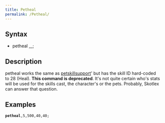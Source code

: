 ```yaml
---
title: Petheal
permalink: /Petheal/
---
```


Syntax
------

-   petheal <level>,<delay>,<percent hp>,<percent sp>;

Description
-----------

petheal works the same as [petskillsupport](/petskillsupport "wikilink")' but has the skill ID hard-coded to 28 (Heal). **This command is deprecated**. It's not quite certain who's stats will be used for the skills cast, the character's or the pets. Probably, Skotlex can answer that question.

Examples
--------

**`petheal`**`,5,500,40,40;`